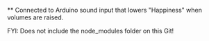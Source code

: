 ** Connected to Arduino sound input that lowers "Happiness" when volumes are raised.

FYI: Does not include the node_modules folder on this Git!
